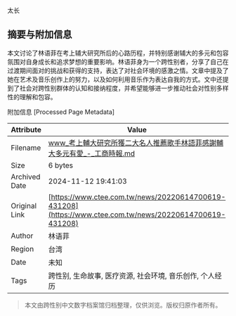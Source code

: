 太长

## 摘要与附加信息

<!-- tcd_abstract -->
本文讨论了林语菲在考上辅大研究所后的心路历程，并特别感谢辅大的多元和包容氛围对自身成长和追求梦想的重要影响。林语菲身为一个跨性别者，分享了自己在过渡期间面对的挑战和获得的支持，表达了对社会环境的感激之情。文章中提及了她在艺术及音乐创作上的努力，以及如何利用音乐作为表达自我的方式。文中还提到了社会对跨性别群体的认知和接纳程度，并希望能够进一步推动社会对性别多样性的理解和包容。
<!-- tcd_abstract_end -->

附加信息 [Processed Page Metadata]

| Attribute       | Value                                  |
|-----------------|----------------------------------------|
| Filename        | www_考上輔大研究所獲二大名人推薦歌手林語菲感謝輔大多元有愛_-_工商時報.md                             |
| Size            | 6 bytes                           |
| Archived Date   | 2024-11-12 19:41:03                             |
| Original Link   | [https://www.ctee.com.tw/news/20220614700619-431208](https://www.ctee.com.tw/news/20220614700619-431208)                       |
| Author          | 林语菲                               |
| Region          | 台湾                               |
| Date            | 未知                                 |
| Tags            | 跨性别, 生命故事, 医疗资源, 社会环境, 音乐创作, 个人经历                                 |
>
> 本文由跨性别中文数字档案馆归档整理，仅供浏览。版权归原作者所有。
>